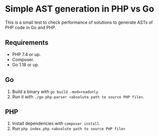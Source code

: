 # Simple AST generation in PHP vs Go

This is a small test to check performance of solutions to generate ASTs of PHP code in Go and PHP.

## Requirements

* PHP 7.4 or up.
* Composer.
* Go 1.18 or up.

## Go

1. Build a binary with `go build -mod=readonly`.
2. Run it with `./go-php-parser <absolute path to source PHP file>`.

## PHP

1. Install dependencies with `composer install`.
2. Run `php index.php <absolute path to source PHP file>`
